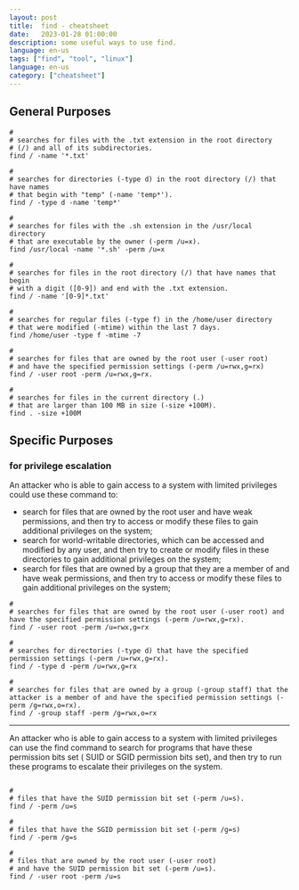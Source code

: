 ```yaml
---
layout: post
title:  find - cheatsheet
date:   2023-01-28 01:00:00
description: some useful ways to use find.
language: en-us
tags: ["find", "tool", "linux"]
language: en-us
category: ["cheatsheet"]
---
```

## General Purposes

~~~ shell
# 
# searches for files with the .txt extension in the root directory 
# (/) and all of its subdirectories.
find / -name '*.txt'

# 
# searches for directories (-type d) in the root directory (/) that have names 
# that begin with "temp" (-name 'temp*').
find / -type d -name 'temp*'

# 
# searches for files with the .sh extension in the /usr/local directory 
# that are executable by the owner (-perm /u=x).
find /usr/local -name '*.sh' -perm /u=x

# 
# searches for files in the root directory (/) that have names that begin 
# with a digit ([0-9]) and end with the .txt extension. 
find / -name '[0-9]*.txt'

# 
# searches for regular files (-type f) in the /home/user directory 
# that were modified (-mtime) within the last 7 days.
find /home/user -type f -mtime -7

# 
# searches for files that are owned by the root user (-user root) 
# and have the specified permission settings (-perm /u=rwx,g=rx)
find / -user root -perm /u=rwx,g=rx.

# 
# searches for files in the current directory (.) 
# that are larger than 100 MB in size (-size +100M).
find . -size +100M
~~~

## Specific Purposes

### for privilege escalation

An attacker who is able to gain access to a system with limited privileges could use these command to:

* search for files that are owned by the root user and have weak permissions, and then try to access or modify these files to gain additional privileges on the system;
* search for world-writable directories, which can be accessed and modified by any user, and then try to create or modify files in these directories to gain additional privileges on the system;
* search for files that are owned by a group that they are a member of and have weak permissions, and then try to access or modify these files to gain additional privileges on the system;

~~~ shell
# 
# searches for files that are owned by the root user (-user root) and have the specified permission settings (-perm /u=rwx,g=rx).
find / -user root -perm /u=rwx,g=rx

# 
# searches for directories (-type d) that have the specified permission settings (-perm /u=rwx,g=rx). 
find / -type d -perm /u=rwx,g=rx

# 
# searches for files that are owned by a group (-group staff) that the attacker is a member of and have the specified permission settings (-perm /g=rwx,o=rx).
find / -group staff -perm /g=rwx,o=rx
~~~

---

An attacker who is able to gain access to a system with limited privileges can use the find command to search for programs that have these permission bits set ( SUID or SGID permission bits set), and then try to run these programs to escalate their privileges on the system.

~~~ shell

# 
# files that have the SUID permission bit set (-perm /u=s).
find / -perm /u=s

# 
# files that have the SGID permission bit set (-perm /g=s)
find / -perm /g=s

# 
# files that are owned by the root user (-user root) 
# and have the SUID permission bit set (-perm /u=s).
find / -user root -perm /u=s
~~~
